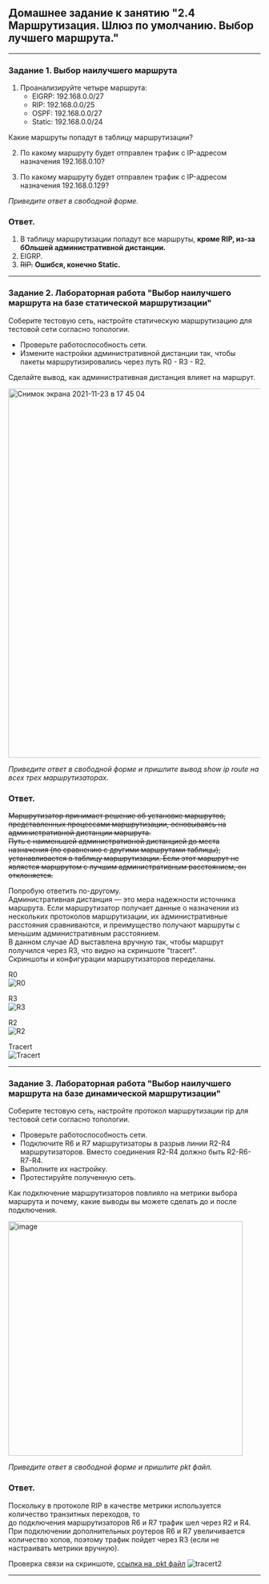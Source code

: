 ## Домашнее задание к занятию "2.4	Маршрутизация. Шлюз по умолчанию.  Выбор лучшего маршрута."  

---

### Задание 1. Выбор наилучшего маршрута

1. Проанализируйте четыре маршрута:   
   - EIGRP: 192.168.0.0/27   
   - RIP: 192.168.0.0/25     
   - OSPF: 192.168.0.0/27      
   - Static: 192.168.0.0/24   
     
Какие маршруты попадут в таблицу маршрутизации?

2. По какому маршруту будет отправлен трафик с IP-адресом назначения 192.168.0.10?

3. По какому маршруту будет отправлен трафик с IP-адресом назначения 192.168.0.129?

*Приведите ответ в свободной форме.*

### Ответ.  

1. В таблицу маршрутизации попадут все маршруты, **кроме RIP, из-за бОльшей административной дистанции.**     
2. EIGRP.  
3. ~~RIP.~~  **Ошибся, конечно Static.**  

---

### Задание 2. Лабораторная работа "Выбор наилучшего маршрута на базе статической маршрутизации"

Соберите тестовую сеть, настройте статическую маршрутизацию для тестовой сети согласно топологии. 

-	Проверьте работоспособность сети. 
-	Измените настройки административной дистанции так, чтобы пакеты маршрутизировались через путь R0 - R3 - R2.

Сделайте вывод, как административная дистанция влияет на маршрут.

<img width="737" alt="Снимок экрана 2021-11-23 в 17 45 04" src="https://user-images.githubusercontent.com/73060384/143046501-32c03615-6ea6-4bd8-a925-5ad11234b65a.png">

*Приведите ответ в свободной форме и пришлите вывод show ip route на всех трех маршрутизаторах.*

### Ответ.  

~~Маршрутизатор принимает решение об установке маршрутов, представленных процессами маршрутизации, основываясь на административной дистанции маршрута.  
Путь с наименьшей административной дистанцией до места назначения (по сравнению с другими маршрутами таблицы), устанавливается в таблицу маршрутизации. Если этот маршрут не является маршрутом с лучшим административным расстоянием, он отклоняется.~~  

Попробую ответить по-другому.  
Административная дистанция — это мера надежности источника маршрута. Если маршрутизатор получает данные о назначении из нескольких протоколов маршрутизации, их административные расстояния сравниваются, и преимущество получают маршруты с меньшим административным расстоянием.  
В данном случае AD выставлена вручную так, чтобы маршрут получился через R3, что видно на скриншоте "tracert".  
Скриншоты и конфигурации маршрутизаторов переделаны.   

R0  
![R0](pic/R0.png)  

R3  
![R3](pic/R3.png)  

R2  
![R2](pic/R2.png)  

Tracert  
![Tracert](pic/tracert3.png)  

---  

### Задание 3. Лабораторная работа "Выбор наилучшего маршрута на базе динамической маршрутизации"

Соберите тестовую сеть, настройте протокол маршрутизации rip для тестовой сети согласно топологии. 

-	Проверьте работоспособность сети. 
-	Подключите R6 и R7 маршрутизаторы в разрыв линии R2-R4 маршрутизаторов. Вместо соединения R2-R4 должно быть R2-R6-R7-R4.
-	Выполните их настройку. 
-	Протестируйте полученную сеть. 

Как подключение маршрутизаторов повлияло на метрики выбора маршрута и почему, какие выводы вы можете сделать до и после подключения.

<img width="468" alt="image" src="https://user-images.githubusercontent.com/73060384/142831858-71671547-a415-4d74-bb09-469de2367f4a.png">

*Приведите ответ в свободной форме и пришлите pkt файл.*

### Ответ.  

Поскольку в протоколе RIP в качестве метрики используется количество транзитных переходов, то  
до подключения маршрутизаторов R6 и R7 трафик шел через R2 и R4.  
При подключении дополнительных роутеров R6 и R7 увеличивается количество хопов, поэтому трафик пойдет через R3 (если не настраивать метрики вручную).  

Проверка связи на скриншоте, [ссылка на .pkt файл](https://disk.yandex.ru/d/NVxXU4Zv2H-W3g)
![tracert2](pic/tracert2.png)  

---  
